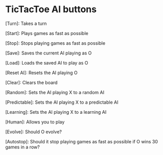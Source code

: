 # TicTacToe AI buttons
[Turn]: Takes a turn

[Start]: Plays games as fast as possible

[Stop]: Stops playing games as fast as possible

[Save]: Saves the current AI playing as O

[Load]: Loads the saved AI to play as O

[Reset AI]: Resets the AI playing O

[Clear]: Clears the board

[Random]: Sets the AI playing X to a random AI

[Predictable]: Sets the AI playing X to a predictable AI

[Learning]: Sets the AI playing X to a learning AI

[Human]: Allows you to play

[Evolve]: Should O evolve?

[Autostop]: Should it stop playing games as fast as possible if O wins 30 games in a row?
